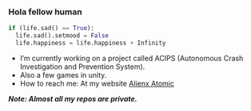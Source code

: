 ### Hola fellow human 
```python
if (life.sad() == True):
  life.sad().setmood = False
  life.happiness = life.happiness + Infinity
```

- I’m currently working on a project called ACIPS (Autonomous Crash Investigation and Prevention System).
- Also a few games in unity.
- How to reach me: At my website [Alienx Atomic](https://alienx-atomic.xyz/)

***Note: Almost all my repos are private.***
<!--
**Aroson1/Aroson1** is a ✨ _special_ ✨ repository because its `README.md` (this file) appears on your GitHub profile.


-->
